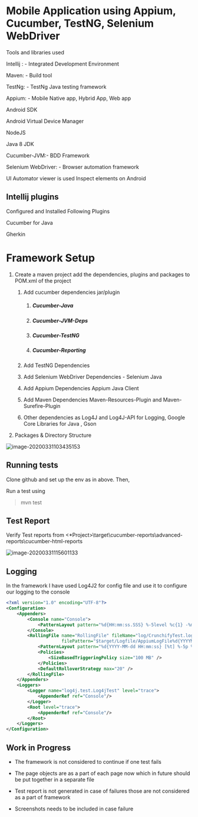# Mobile Application using Appium, Cucumber, TestNG, Selenium WebDriver

Tools and libraries used

Intellij : - Integrated Development Environment

Maven: - Build tool

TestNg: - TestNg Java testing framework

Appium: - Mobile Native app, Hybrid App, Web app

Android SDK

Android Virtual Device Manager

NodeJS

Java 8 JDK

Cucumber-JVM:- BDD Framework

Selenium WebDriver: - Browser automation framework

UI Automator viewer is used Inspect elements on Android

## Intellij plugins

Configured and Installed Following Plugins

Cucumber for Java

Gherkin 

# Framework Setup

1. Create a maven project add the dependencies, plugins and packages to POM.xml of the project

   1. Add cucumber dependencies jar/plugin

      1. ##### Cucumber-Java

      2. ##### Cucumber-JVM-Deps

      3. ##### Cucumber-TestNG

      4. ##### Cucumber-Reporting

   2. Add TestNG Dependencies 

   3. Add Selenium WebDriver Dependencies - Selenium Java

   4. Add Appium Dependencies Appium Java Client

   5. Add Maven Dependencies Maven-Resources-Plugin and Maven-Surefire-Plugin

   6. Other dependencies as Log4J and Log4J-API for Logging, Google Core Libraries for Java , Gson

2.  Packages & Directory Structure

![image-20200331103435153](https://user-images.githubusercontent.com/34976961/78021503-42485700-734b-11ea-942f-4e9114d437a0.png)



## Running tests

Clone github and set up the env as in above. Then,

Run a test using

> mvn test



## Test Report

Verify Test reports from <*Project>\target\cucumber-reports\advanced-reports\cucumber-html-reports 

![image-20200331115601133](https://user-images.githubusercontent.com/34976961/78021610-6c017e00-734b-11ea-9b48-b5cd0880da5e.png)




## Logging

In the framework I have used  Log4J2 for config file and use it to configure our logging to the console

```xml
<?xml version="1.0" encoding="UTF-8"?>
<Configuration>
    <Appenders>
        <Console name="Console">
            <PatternLayout pattern="%d{HH:mm:ss.SSS} %-5level %c{1} -%msg%n"/>
        </Console>
        <RollingFile name="RollingFile" fileName="log/CrunchifyTest.log"
                     filePattern="$target/Logfile/AppiumLogFile%d{YYYYMMddHHmmss}-fargo.log">
            <PatternLayout pattern="%d{YYYY-MM-dd HH:mm:ss} [%t] %-5p %c{1}:%L - %msg%n" />
            <Policies>
                <SizeBasedTriggeringPolicy size="100 MB" />
            </Policies>
            <DefaultRolloverStrategy max="20" />
        </RollingFile>
    </Appenders>
    <Loggers>
        <Logger name="log4j.test.Log4jTest" level="trace">
            <AppenderRef ref="Console"/>
        </Logger>
        <Root level="trace">
            <AppenderRef ref="Console"/>
        </Root>
    </Loggers>
</Configuration>
```



## Work in Progress

* The framework is not considered to continue if one test fails 

* The page objects are as a part of each page now which in future should be put together in a separate file
* Test report is not generated in case of failures those are not considered as a part of framework

* Screenshots needs to be included in case failure
